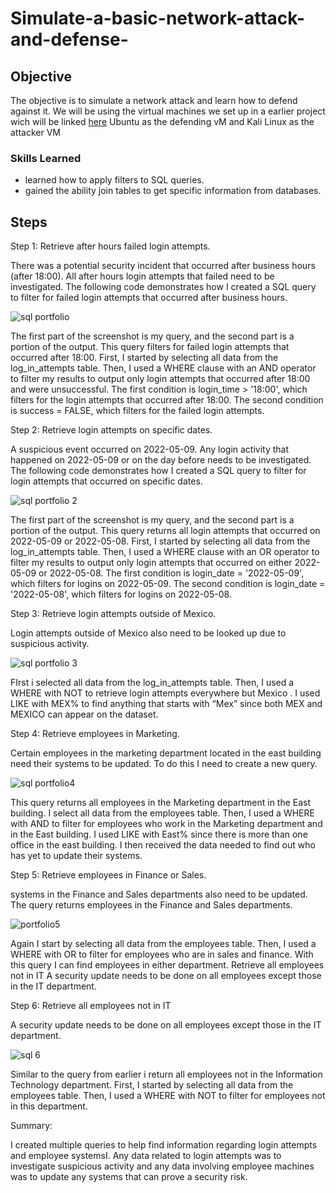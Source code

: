 # Simulate-a-basic-network-attack-and-defense-

## Objective

The objective is to simulate a network attack and learn how to defend against it. We will be using the virtual machines we set up in a earlier project wich will be linked <a href >here</a> Ubuntu as the defending vM and Kali Linux as the attacker VM

### Skills Learned

- learned how to apply filters to SQL queries.
- gained the ability join tables to get specific information from databases.
  


## Steps


Step 1:
Retrieve after hours failed login attempts.

There was a potential security incident that occurred after business hours (after 18:00). All after hours login attempts that failed need to be investigated.
The following code demonstrates how I created a SQL query to filter for failed login attempts that occurred after business hours.

![sql portfolio](https://github.com/VegaL101/computer-updates-lab/assets/166334918/d683dae1-99bd-4431-80a3-2c3ea7c36e38)

The first part of the screenshot is my query, and the second part is a portion of the output. This query filters for failed login attempts that occurred after 18:00. First, I started by selecting all data from the log_in_attempts table. Then, I used a WHERE clause with an AND operator to filter my results to output only login attempts that occurred after 18:00 and were unsuccessful. The first condition is login_time > '18:00', which filters for the login attempts that occurred after 18:00. The second condition is success = FALSE, which filters for the failed login attempts.



Step 2:
Retrieve login attempts on specific dates.

A suspicious event occurred on 2022-05-09. Any login activity that happened on 2022-05-09 or on the day before needs to be investigated.
The following code demonstrates how I created a SQL query to filter for login attempts that occurred on specific dates.

![sql portfolio 2](https://github.com/VegaL101/computer-updates-lab/assets/166334918/c76ecf2d-ceac-4d44-8bc8-9e81c966b341)

The first part of the screenshot is my query, and the second part is a portion of the output. This query returns all login attempts that occurred on 2022-05-09 or 2022-05-08. First, I started by selecting all data from the log_in_attempts table. Then, I used a WHERE clause with an OR operator to filter my results to output only login attempts that occurred on either 2022-05-09 or 2022-05-08. The first condition is login_date = '2022-05-09', which filters for logins on 2022-05-09. The second condition is login_date = '2022-05-08', which filters for logins on 2022-05-08.



Step 3:
Retrieve login attempts outside of Mexico.

Login attempts outside of Mexico also need to be looked up due to suspicious activity.

![sql portfolio 3](https://github.com/VegaL101/computer-updates-lab/assets/166334918/0249c5d3-1ebc-4e9b-86e7-e762e82732a1)

FIrst i selected all data from the log_in_attempts table. Then, I used a WHERE  with NOT to retrieve login attempts everywhere but Mexico . I used LIKE with MEX% to find anything that starts with “Mex”  since both MEX and MEXICO can appear on the dataset. 



Step 4:
Retrieve employees in Marketing.

Certain employees in the marketing department located in the east building need their systems to be updated. To do this I need to create a new query. 

![sql portfolio4](https://github.com/VegaL101/computer-updates-lab/assets/166334918/980714e7-7e94-4ac1-b61a-d12cca4a71bb)

This query returns all employees in the Marketing department in the East building. I select all data from the employees table. Then, I used a WHERE with AND to filter for employees who work in the Marketing department and in the East building. I used LIKE with East% since there is more than one office in the east building. I then received the data needed to find out who has yet to update their systems.



Step 5:
Retrieve employees in Finance or Sales.

systems in the Finance and Sales departments also need to be updated. The query returns employees in the Finance and Sales departments.

![portfolio5](https://github.com/VegaL101/computer-updates-lab/assets/166334918/03c97169-b1ee-4339-8444-faa31d408c97)

Again I start by selecting all data from the employees table. Then, I used a WHERE  with OR to filter for employees who are in sales and finance. With this query I can find employees in either department.
Retrieve all employees not in IT
A security update needs to be done on all employees except those in the IT department.



Step 6:
Retrieve all employees not in IT

A security update needs to be done on all employees except those in the IT department.

![sql 6](https://github.com/VegaL101/computer-updates-lab/assets/166334918/512b9716-6f59-431f-b031-8179db973824)


Similar to the query from earlier i return all employees not in the Information Technology department. First, I started by selecting all data from the employees table. Then, I used a WHERE  with NOT to filter for employees not in this department.


Summary:

I created multiple queries to help find information regarding login attempts and employee systemsI. Any data related to login attempts was to investigate suspicious activity and any data involving employee machines was to update any systems that can prove a security risk.








